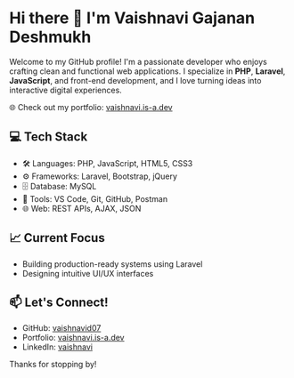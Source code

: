 # Hi there 👋 I'm Vaishnavi Gajanan Deshmukh

Welcome to my GitHub profile! I'm a passionate developer who enjoys crafting clean and functional web applications. I specialize in **PHP**, **Laravel**, **JavaScript**, and front-end development, and I love turning ideas into interactive digital experiences.

🌐 Check out my portfolio: [vaishnavi.is-a.dev](https://vaishnavi.is-a.dev)

## 💻 Tech Stack
- 🛠️ Languages: PHP, JavaScript, HTML5, CSS3
- ⚙️ Frameworks: Laravel, Bootstrap, jQuery
- 🗄️ Database: MySQL
- 🧰 Tools: VS Code, Git, GitHub, Postman
- 🌐 Web: REST APIs, AJAX, JSON

## 📈 Current Focus
- Building production-ready systems using Laravel
- Designing intuitive UI/UX interfaces

## 📫 Let's Connect!
- GitHub: [vaishnavid07](https://github.com/vaishnavid07)
- Portfolio: [vaishnavi.is-a.dev](https://vaishnavi.is-a.dev)
- LinkedIn: [vaishnavi](https://www.linkedin.com/in/vaishnavi-deshmukh-352881212/)


Thanks for stopping by!
